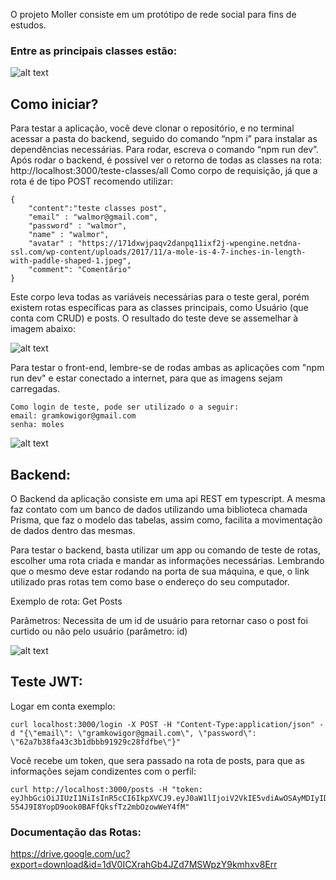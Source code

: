 O projeto Moller consiste em um protótipo de rede social para fins de estudos.

### Entre as principais classes estão:


![alt text](https://i.imgur.com/QZel4K6.png)


## Como iniciar?

Para testar a aplicação, você deve clonar o repositório, e no terminal acessar a pasta do backend, seguido do comando “npm i” para instalar as dependências necessárias. Para rodar, escreva o comando “npm run dev”. Após rodar o backend, é possível ver o retorno de todas as classes na rota: http://localhost:3000/teste-classes/all
Como corpo de requisição, já que a rota é de tipo POST recomendo utilizar:

	{
		"content":"teste classes post",
		"email" : "walmor@gmail.com",
		"password" : "walmor", 
		"name" : "walmor", 
		"avatar" : "https://171dxwjpaqv2danpq11ixf2j-wpengine.netdna-ssl.com/wp-content/uploads/2017/11/a-mole-is-4-7-inches-in-length-with-paddle-shaped-1.jpeg",
		"comment": "Comentário"
	}

Este corpo leva todas as variáveis necessárias para o teste geral, porém existem rotas específicas para as classes principais, como Usuário (que conta com CRUD) e posts. O resultado do teste deve se assemelhar à imagem abaixo:

![alt text](https://i.imgur.com/pZtKKlp.png)


Para testar o front-end, lembre-se de rodas ambas as aplicações com "npm run dev" e estar conectado a internet, para que as imagens sejam carregadas.

	Como login de teste, pode ser utilizado o a seguir:
	email: gramkowigor@gmail.com
	senha: moles




![alt text](https://i.imgur.com/SIbwals.png)




## Backend:

O Backend da aplicação consiste em uma api REST em typescript. A mesma faz contato com um banco de dados utilizando uma biblioteca chamada Prisma, que faz o modelo das tabelas, assim como, facilita a movimentação de dados dentro das mesmas.

Para testar o backend, basta utilizar um app ou comando de teste de rotas, escolher uma rota criada e mandar as informações necessárias. Lembrando que o mesmo deve estar rodando na porta de sua máquina, e que, o link utilizado pras rotas tem como base o endereço do seu computador.


Exemplo de rota: Get Posts

Parâmetros: Necessita de um id de usuário para retornar caso o post foi curtido ou não pelo usuário (parâmetro: id)


![alt text](https://i.imgur.com/NuRe0VT.png)


## Teste JWT:

Logar em conta exemplo:

	curl localhost:3000/login -X POST -H "Content-Type:application/json" -d "{\"email\": \"gramkowigor@gmail.com\", \"password\": \"62a7b38fa43c3b1dbbb91929c28fdfbe\"}"

Você recebe um token, que sera passado na rota de posts, para que as informações sejam condizentes com o perfil:

	curl http://localhost:3000/posts -H "token: eyJhbGciOiJIUzI1NiIsInR5cCI6IkpXVCJ9.eyJ0aW1lIjoiV2VkIE5vdiAwOSAyMDIyIDIzOjE5OjM2IEdNVC0wMzAwIChIb3LDoXJpbyBQYWRyw6NvIGRlIEJyYXPDrWxpYSkiLCJlbWFpbCI6ImdyYW1rb3dpZ29yQGdtYWlsLmNvbSIsImlhdCI6MTY2ODA0Njc3Nn0.7Xa-554J9I8YopD9ook0BAFfQksfTz2mbOzowWeY4fM"


### Documentação das Rotas:

https://drive.google.com/uc?export=download&id=1dV0ICXrahGb4JZd7MSWpzY9kmhxv8Err

